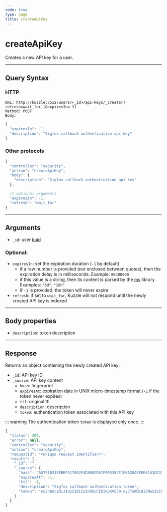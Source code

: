 ```yaml
---
code: true
type: page
title: createApiKey
---
```


# createApiKey

Creates a new API key for a user. 

---

## Query Syntax

### HTTP

```http
URL: http://kuzzle:7512/users/<_id>/api-keys/_create[?refresh=wait_for][&expiresIn=-1]
Method: POST
Body:
```

```js
{
  "expiresIn": -1,
  "description": "Sigfox callback authentication api key"
}
```

### Other protocols

```js
{
  "controller": "security",
  "action": "createApiKey",
  "body": {
    "description": "Sigfox callback authentication api key"
  },

  // optional arguments
  "expiresIn": -1,
  "refresh": "wait_for"
}
```

---

## Arguments

- `_id`: user [kuid](/core/2/guides/kuzzle-depth/authentication#the-kuzzle-user-identifier)

### Optional:

- `expiresIn`: set the expiration duration (`-1` by default)
  - if a raw number is provided (not enclosed between quotes), then the expiration delay is in milliseconds. Example: `86400000`
  - if this value is a string, then its content is parsed by the [ms](https://www.npmjs.com/package/ms) library. Examples: `"6d"`, `"10h"`
  - if `-1` is provided, the token will never expire
- `refresh`: if set to `wait_for`, Kuzzle will not respond until the newly created API key is indexed

---

## Body properties

- `description`: token description

---

## Response

Returns an object containing the newly created API key:

- `_id`: API key ID
- `_source`: API key content
  - `hash`: fingerprint
  - `expiresAt`: expiration date in UNIX micro-timestamp format (`-1` if the token never expires)
  - `ttl`: original ttl
  - `description`: description
  - `token`: authentication token associated with this API key

::: warning
The authentication token `token` is displayed only once.
:::

```js
{
  "status": 200,
  "error": null,
  "controller": "security",
  "action": "createApiKey",
  "requestId": "<unique request identifier>",
  "result": {
    "_id": "",
    "_source": {
      "hash": "AD791031EEBBF517862F4D86B2D61F95535CF1F6A20AEF0E6141D1336AB4EA79",
      "expiresAt": -1,
      "ttl": -1,
      "description": "Sigfox callback authentication token",
      "token": "eyJhbGciOiJIUzI1NiIsInR5cCI6IkpXVCJ9.eyJfaWQiOiJNeSIsImlhdCI6MTU3MzE4NTkzNSwiZXhwIjoxNTczMTg1OTM0fQ.08qAnSD03V0N1OcviGVUAZEjjv4DxULTgoQQwojn1PA"
    }
  }
}
```
